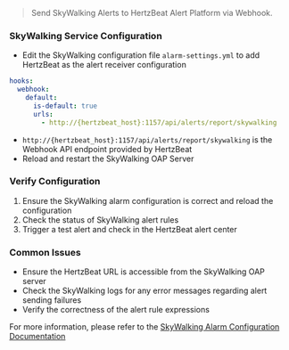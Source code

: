 >Send SkyWalking Alerts to HertzBeat Alert Platform via Webhook.

### SkyWalking Service Configuration

- Edit the SkyWalking configuration file `alarm-settings.yml` to add HertzBeat as the alert receiver configuration
```yaml
hooks:
  webhook:
    default:
      is-default: true
      urls:
        - http://{hertzbeat_host}:1157/api/alerts/report/skywalking
```
- `http://{hertzbeat_host}:1157/api/alerts/report/skywalking` is the Webhook API endpoint provided by HertzBeat
- Reload and restart the SkyWalking OAP Server

### Verify Configuration

1. Ensure the SkyWalking alarm configuration is correct and reload the configuration
2. Check the status of SkyWalking alert rules
3. Trigger a test alert and check in the HertzBeat alert center

### Common Issues

- Ensure the HertzBeat URL is accessible from the SkyWalking OAP server
- Check the SkyWalking logs for any error messages regarding alert sending failures
- Verify the correctness of the alert rule expressions

For more information, please refer to the [ SkyWalking Alarm Configuration Documentation](https://skywalking.apache.org/docs/main/latest/en/setup/backend/backend-alarm/)
